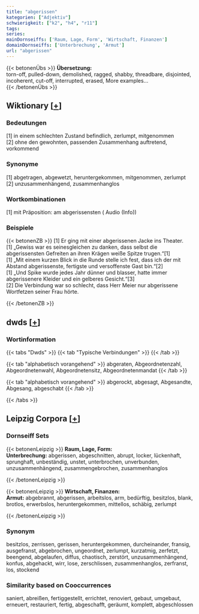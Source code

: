 ```yaml
---
title: "abgerissen"
kategorien: ["Adjektiv"]
schwierigkeit: ["k2", "h4", "r11"]
tags:
series:
mainDornseiffs: ['Raum, Lage, Form', 'Wirtschaft, Finanzen']
domainDornseiffs: ['Unterbrechung', 'Armut']
url: "abgerissen"
---
```


{{< betonenÜbs >}}
**Übersetzung:**  
torn-off, pulled-down, demolished, ragged, shabby, threadbare, disjointed, incoherent, cut-off, interrupted, erased, More examples...  
{{< /betonenÜbs >}}

## Wiktionary [[+](https://de.wiktionary.org/wiki/abgerissen)]

### Bedeutungen
[1] in einem schlechten Zustand befindlich, zerlumpt, mitgenommen  
[2] ohne den gewohnten, passenden Zusammenhang auftretend, vorkommend  

### Synonyme
[1] abgetragen, abgewetzt, heruntergekommen, mitgenommen, zerlumpt  
[2] unzusammenhängend, zusammenhanglos  

### Wortkombinationen
[1] mit Präposition: am abgerissensten ( Audio (Info))  

### Beispiele
{{< betonenZB >}}
[1] Er ging mit einer abgerissenen Jacke ins Theater.  
[1] „Gewiss war es seinesgleichen zu danken, dass selbst die abgerissensten Gefreiten an ihren Krägen weiße Spitze trugen.“[1]  
[1] „Mit einem kurzen Blick in die Runde stelle ich fest, dass ich der mit Abstand abgerissenste, fertigste und versoffenste Gast bin.“[2]  
[1] „Und Spike wurde jedes Jahr dünner und blasser, hatte immer abgerissenere Kleider und ein gelberes Gesicht.“[3]  
[2] Die Verbindung war so schlecht, dass Herr Meier nur abgerissene Wortfetzen seiner Frau hörte.  

{{< /betonenZB >}}


## dwds [[+](https://www.dwds.de/wb/abgerissen)]

### Wortinformation
{{< tabs "Dwds" >}}
{{< tab "Typische Verbindungen" >}}
{{< /tab >}}

{{< tab "alphabetisch vorangehend" >}}
abgeraten, Abgeordnetenzahl, Abgeordnetenwahl, Abgeordnetensitz, Abgeordnetenmandat
{{< /tab >}}

{{< tab "alphabetisch vorangehend" >}}
abgerockt, abgesagt, Abgesandte, Abgesang, abgeschabt
{{< /tab >}}

{{< /tabs >}}

## Leipzig Corpora [[+](https://corpora.uni-leipzig.de/en/res?word=abgerissen&corpusId=deu_newscrawl-public_2018)]

### Dornseiff Sets
{{< betonenLeipzig >}}
**Raum, Lage, Form:**  
**Unterbrechung:** abgerissen, abgeschnitten, abrupt, locker, lückenhaft, sprunghaft, unbeständig, unstet, unterbrochen, unverbunden, unzusammenhängend, zusammengebrochen, zusammenhanglos  

{{< /betonenLeipzig >}}


{{< betonenLeipzig >}}
**Wirtschaft, Finanzen:**  
**Armut:** abgebrannt, abgerissen, arbeitslos, arm, bedürftig, besitzlos, blank, brotlos, erwerbslos, heruntergekommen, mittellos, schäbig, zerlumpt  

{{< /betonenLeipzig >}}

### Synonym
besitzlos, zerrissen, gerissen, heruntergekommen, durcheinander, fransig, ausgefranst, abgebrochen, ungeordnet, zerlumpt, kurzatmig, zerfetzt, beengend, abgelaufen, diffus, chaotisch, zerstört, unzusammenhängend, konfus, abgehackt, wirr, lose, zerschlissen, zusammenhanglos, zerfranst, los, stockend


### Similarity based on Cooccurrences
saniert, abreißen, fertiggestellt, errichtet, renoviert, gebaut, umgebaut, erneuert, restauriert, fertig, abgeschafft, geräumt, komplett, abgeschlossen

